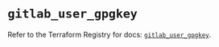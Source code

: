 # `gitlab_user_gpgkey`

Refer to the Terraform Registry for docs: [`gitlab_user_gpgkey`](https://registry.terraform.io/providers/gitlabhq/gitlab/16.10.0/docs/resources/user_gpgkey).
